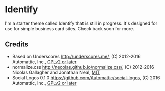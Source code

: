 # Identify

I'm a starter theme called Identify that is still in progress. It's designed for use for simple business card sites. Check back soon for more.

## Credits
* Based on Underscores http://underscores.me/, (C) 2012-2016 Automattic, Inc., [GPLv2 or later](https://www.gnu.org/licenses/gpl-2.0.html)
* normalize.css http://necolas.github.io/normalize.css/, (C) 2012-2016 Nicolas Gallagher and Jonathan Neal, [MIT](http://opensource.org/licenses/MIT)
* Social Logos 0.1.0 https://github.com/Automattic/social-logos, (C) 2016 Automattic, Inc., [GPLv2 or later](https://www.gnu.org/licenses/gpl-2.0.html)
